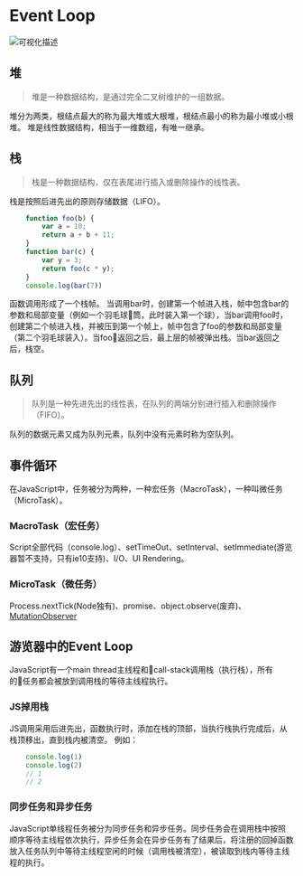 # Event Loop

![可视化描述](https://developer.mozilla.org/files/4617/default.svg)

## 堆

>堆是一种数据结构，是通过完全二叉树维护的一组数据。

堆分为两类，根结点最大的称为最大堆或大根堆，根结点最小的称为最小堆或小根堆。
堆是线性数据结构，相当于一维数组，有唯一继承。

## 栈

>栈是一种数据结构，仅在表尾进行插入或删除操作的线性表。

栈是按照后进先出的原则存储数据（LIFO）。

```js
    function foo(b) {
        var a = 10;
        return a + b + 11;
    }
    function bar(c) {
        var y = 3;
        return foo(c * y);
    }
    console.log(bar(7))
```

函数调用形成了一个栈帧。
当调用bar时，创建第一个帧进入栈，帧中包含bar的参数和局部变量（例如一个羽毛球筒，此时装入第一个球），当bar调用foo时，创建第二个帧进入栈，并被压到第一个帧上，帧中包含了foo的参数和局部变量（第二个羽毛球装入）。当foo返回之后，最上层的帧被弹出栈。当bar返回之后，栈空。

## 队列

>队列是一种先进先出的线性表，在队列的两端分别进行插入和删除操作（FIFO）。

队列的数据元素又成为队列元素，队列中没有元素时称为空队列。

## 事件循环

在JavaScript中，任务被分为两种，一种宏任务（MacroTask），一种叫微任务（MicroTask）。

### MacroTask（宏任务）

Script全部代码（console.log）、setTimeOut、setInterval、setImmediate(游览器暂不支持，只有ie10支持)、I/O、UI Rendering。

### MicroTask（微任务）

Process.nextTick(Node独有)、promise、object.observe(废弃)、[MutationObserver](http://javascript.ruanyifeng.com/dom/mutationobserver.html)

## 游览器中的Event Loop

JavaScript有一个main thread主线程和call-stack调用栈（执行栈），所有的任务都会被放到调用栈的等待主线程执行。

### JS掉用栈

JS调用采用后进先出，函数执行时，添加在栈的顶部，当执行栈执行完成后，从栈顶移出，直到栈内被清空。
例如：

``` js
    console.log(1)
    console.log(2)
    // 1
    // 2
```

### 同步任务和异步任务

JavaScript单线程任务被分为同步任务和异步任务。同步任务会在调用栈中按照顺序等待主线程依次执行，异步任务会在异步任务有了结果后，将注册的回掉函数放入任务队列中等待主线程空闲的时候（调用栈被清空），被读取到栈内等待主线程的执行。
